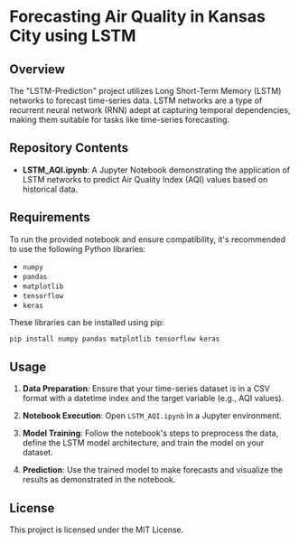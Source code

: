 # Forecasting Air Quality in Kansas City using LSTM

## Overview

The "LSTM-Prediction" project utilizes Long Short-Term Memory (LSTM) networks to forecast time-series data. LSTM networks are a type of recurrent neural network (RNN) adept at capturing temporal dependencies, making them suitable for tasks like time-series forecasting.

## Repository Contents

- **LSTM_AQI.ipynb**: A Jupyter Notebook demonstrating the application of LSTM networks to predict Air Quality Index (AQI) values based on historical data.

## Requirements

To run the provided notebook and ensure compatibility, it's recommended to use the following Python libraries:

- `numpy`
- `pandas`
- `matplotlib`
- `tensorflow`
- `keras`

These libraries can be installed using pip:

```bash
pip install numpy pandas matplotlib tensorflow keras
```

## Usage

1. **Data Preparation**: Ensure that your time-series dataset is in a CSV format with a datetime index and the target variable (e.g., AQI values).

2. **Notebook Execution**: Open `LSTM_AQI.ipynb` in a Jupyter environment.

3. **Model Training**: Follow the notebook's steps to preprocess the data, define the LSTM model architecture, and train the model on your dataset.

4. **Prediction**: Use the trained model to make forecasts and visualize the results as demonstrated in the notebook.

## License

This project is licensed under the MIT License.
